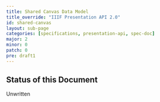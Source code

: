 ```yaml
---
title: Shared Canvas Data Model
title_override: "IIIF Presentation API 2.0"
id: shared-canvas
layout: sub-page
categories: [specifications, presentation-api, spec-doc]
major: 2
minor: 0
patch: 0
pre: draft1
---
```


## Status of this Document

Unwritten

